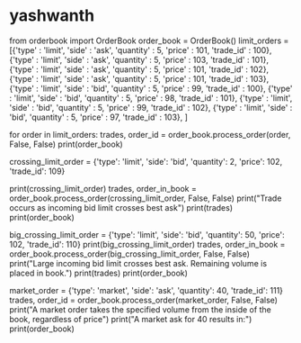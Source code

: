 # yashwanth
from orderbook import OrderBook
order_book = OrderBook()
limit_orders = [{'type' : 'limit', 
                   'side' : 'ask', 
                    'quantity' : 5, 
                    'price' : 101,
                    'trade_id' : 100},
                   {'type' : 'limit', 
                    'side' : 'ask', 
                    'quantity' : 5, 
                    'price' : 103,
                    'trade_id' : 101},
                   {'type' : 'limit', 
                    'side' : 'ask', 
                    'quantity' : 5, 
                    'price' : 101,
                    'trade_id' : 102},
                   {'type' : 'limit', 
                    'side' : 'ask', 
                    'quantity' : 5, 
                    'price' : 101,
                    'trade_id' : 103},
                   {'type' : 'limit', 
                    'side' : 'bid', 
                    'quantity' : 5, 
                    'price' : 99,
                    'trade_id' : 100},
                   {'type' : 'limit', 
                    'side' : 'bid', 
                    'quantity' : 5, 
                    'price' : 98,
                    'trade_id' : 101},
                   {'type' : 'limit', 
                    'side' : 'bid', 
                    'quantity' : 5, 
                    'price' : 99,
                    'trade_id' : 102},
                   {'type' : 'limit', 
                    'side' : 'bid', 
                    'quantity' : 5, 
                    'price' : 97,
                    'trade_id' : 103},
                   ]

for order in limit_orders:
    trades, order_id = order_book.process_order(order, False, False)
print(order_book)

crossing_limit_order = {'type': 'limit',
                        'side': 'bid',
                        'quantity': 2,
                        'price': 102,
                        'trade_id': 109}

print(crossing_limit_order)
trades, order_in_book = order_book.process_order(crossing_limit_order, False, False)
print("Trade occurs as incoming bid limit crosses best ask")
print(trades)
print(order_book)

big_crossing_limit_order = {'type': 'limit',
                            'side': 'bid',
                            'quantity': 50,
                            'price': 102,
                            'trade_id': 110}
print(big_crossing_limit_order)
trades, order_in_book = order_book.process_order(big_crossing_limit_order, False, False)
print("Large incoming bid limit crosses best ask. Remaining volume is placed in book.")
print(trades)
print(order_book)

market_order = {'type': 'market',
                'side': 'ask',
                'quantity': 40,
                'trade_id': 111}
trades, order_id = order_book.process_order(market_order, False, False)
print("A market order takes the specified volume from the inside of the book, regardless of price")
print("A market ask for 40 results in:")
print(order_book)
